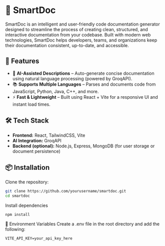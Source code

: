 # 📄 SmartDoc

SmartDoc is an intelligent and user-friendly code documentation generator designed to streamline the process of creating clean, structured, and interactive documentation from your codebase. Built with modern web technologies, SmartDoc helps developers, teams, and organizations keep their documentation consistent, up-to-date, and accessible.

## 🚀 Features

- 🧠 **AI-Assisted Descriptions** – Auto-generate concise documentation using natural language processing (powered by GroqAPI).
- 📚 **Supports Multiple Languages** – Parses and documents code from JavaScript, Python, Java, C++, and more.
- ⚡ **Fast & Lightweight** – Built using React + Vite for a responsive UI and instant load times.

## 🛠️ Tech Stack

- **Frontend:** React, TailwindCSS, Vite
- **AI Integration:** GroqAPI
- **Backend (optional):** Node.js, Express, MongoDB (for user storage or document persistence)

## 📦 Installation

Clone the repository:

```bash
git clone https://github.com/yourusername/smartdoc.git
cd smartdoc
```

Install dependencies
```
npm install
```


🔐 Environment Variables
Create a .env file in the root directory and add the following:
```
VITE_API_KEY=your_api_key_here
```
